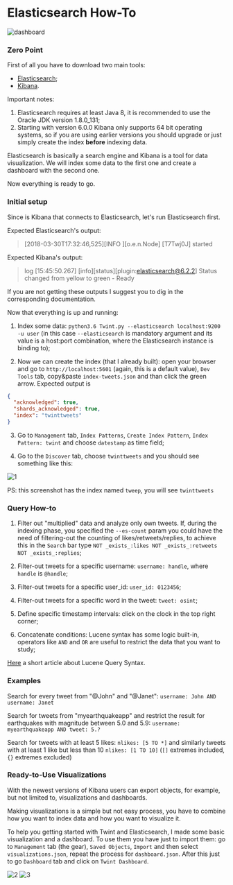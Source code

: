 # Elasticsearch How-To

![dashboard](https://i.imgur.com/BEbtdo5.png)

### Zero Point
First of all you have to download two main tools:
- [Elasticsearch](https://www.elastic.co/downloads/elasticsearch);
- [Kibana](https://www.elastic.co/downloads/kibana).

Important notes:

   1. Elasticsearch requires at least Java 8, it is recommended to use the Oracle JDK version 1.8.0_131;
   2. Starting with version 6.0.0 Kibana only supports 64 bit operating systems, so if you are using earlier versions you should upgrade or just simply create the index **before** indexing data.

Elasticsearch is basically a search engine and Kibana is a tool for data visualization.
We will index some data to the first one and create a dashboard with the second one.

Now everything is ready to go.

### Initial setup
Since is Kibana that connects to Elasticsearch, let's run Elasticsearch first.

Expected Elasticsearch's output:
> [2018-03-30T17:32:46,525][INFO ][o.e.n.Node] [T7Twj0J] started

Expected Kibana's output:
>  log   [15:45:50.267] [info][status][plugin:elasticsearch@6.2.2] Status changed from yellow to green - Ready

If you are not getting these outputs I suggest you to dig in the corresponding documentation.

Now that everything is up and running:

1. Index some data: `python3.6 Twint.py --elasticsearch localhost:9200 -u user` (in this case `--elasticsearch` is mandatory argument and its value is a host:port combination, where the Elasticsearch instance is binding to);

2. Now we can create the index (that I already built): open your browser and go to `http://localhost:5601` (again, this is a default value), `Dev Tools` tab, copy&paste `index-tweets.json` and than click the green arrow. Expected output is 

```json
{
  "acknowledged": true,
  "shards_acknowledged": true,
  "index": "twinttweets"
}
```

3. Go to `Management` tab, `Index Patterns`, `Create Index Pattern`, `Index Pattern: twint` and choose `datestamp` as time field;

4. Go to the `Discover` tab, choose `twinttweets` and you should see something like this:

![1](https://i.imgur.com/Ut9173J.png)

PS: this screenshot has the index named `tweep`, you will see `twinttweets`

### Query How-to 
1. Filter out "multiplied" data and analyze only own tweets.
If, during the indexing phase, you specified the `--es-count` param you could have the need of filtering-out the counting of likes/retweets/replies, to achieve this in the `Search` bar type `NOT _exists_:likes NOT _exists_:retweets NOT _exists_:replies`;

2. Filter-out tweets for a specific username: `username: handle`, where `handle` is `@handle`;
3. Filter-out tweets for a specific user_id: `user_id: 0123456`;
4. Filter-out tweets for a specific word in the tweet: `tweet: osint`;
5. Define specific timestamp intervals: click on the clock in the top right corner;
6. Concatenate conditions: Lucene syntax has some logic built-in, operators like `AND` and `OR` are useful to restrict the data that you want to study;

[Here](https://www.elastic.co/guide/en/kibana/current/lucene-query.html) a short article about Lucene Query Syntax.

### Examples
Search for every tweet from "@John" and "@Janet":
`username: John AND username: Janet`

Search for tweets from "myearthquakeapp" and restrict the result for earthquakes with magnitude between 5.0 and 5.9:
`username: myearthquakeapp AND tweet: 5.?`

Search for tweets with at least 5 likes:
`nlikes: [5 TO *]` and similarly tweets with at least 1 like but less than 10 `nlikes: [1 TO 10]` (`[]` extremes included, `{}` extremes excluded)

### Ready-to-Use Visualizations
With the newest versions of Kibana users can export objects, for example, but not limited to, visualizations and dashboards. 

Making visualizations is a simple but not easy process, you have to combine how you want to index data and how you want to visualize it.

To help you getting started with Twint and Elasticsearch, I made some basic visualization and a dashboard. To use them you have just to import them: go to `Management` tab (the gear), `Saved Objects`, `Import` and then select `visualizations.json`, repeat the process for `dashboard.json`. 
After this just to go `Dashboard` tab and click on `Twint Dashboard`.

![2](https://i.imgur.com/iaH3s7z.png)
![3](https://i.imgur.com/hVeCrqL.png)
